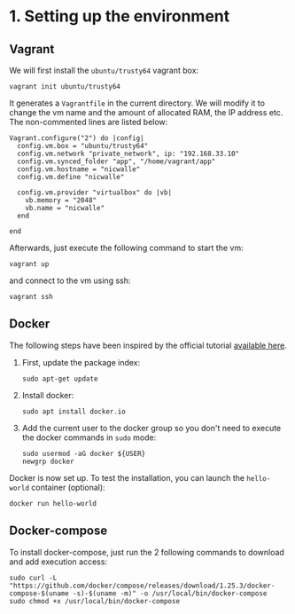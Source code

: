 # 1. Setting up the environment
## Vagrant
We will first install the `ubuntu/trusty64` vagrant box:
```
vagrant init ubuntu/trusty64
```
It generates a `Vagrantfile` in the current directory. We will modify it to change the vm name and the amount of allocated RAM, the IP address etc. The non-commented lines are listed below:
```
Vagrant.configure("2") do |config|
  config.vm.box = "ubuntu/trusty64"
  config.vm.network "private_network", ip: "192.168.33.10"
  config.vm.synced_folder "app", "/home/vagrant/app"
  config.vm.hostname = "nicwalle"
  config.vm.define "nicwalle"

  config.vm.provider "virtualbox" do |vb|
    vb.memory = "2048"
    vb.name = "nicwalle"
  end

end
```
Afterwards, just execute the following command to start the vm:
```
vagrant up
```
and connect to the vm using ssh:
```
vagrant ssh
```

## Docker
The following steps have been inspired by the official tutorial [available here](https://docs.docker.com/install/linux/docker-ce/ubuntu/).

1. First, update the package index:
   ```
   sudo apt-get update
   ```
2. Install docker:
   ```
   sudo apt install docker.io
   ```
3. Add the current user to the docker group so you don't need to execute the docker commands in `sudo` mode:
   ```
   sudo usermod -aG docker ${USER}
   newgrp docker
   ```
Docker is now set up. To test the installation, you can launch the `hello-world` container (optional):
```
docker run hello-world
```

## Docker-compose
To install docker-compose, just run the 2 following commands to download and add execution access:
```
sudo curl -L "https://github.com/docker/compose/releases/download/1.25.3/docker-compose-$(uname -s)-$(uname -m)" -o /usr/local/bin/docker-compose
sudo chmod +x /usr/local/bin/docker-compose
```
